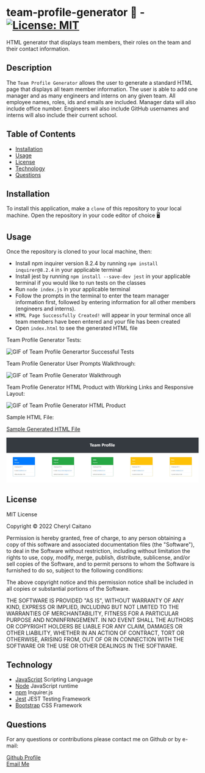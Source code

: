# team-profile-generator 📄 - [![License: MIT](https://img.shields.io/badge/License-MIT-yellow.svg)](https://opensource.org/licenses/MIT)
HTML generator that displays team members, their roles on the team and their contact information.

## **Description**
The `Team Profile Generator` allows the user to generate a standard HTML page that displays all team member information. The user is able to add one manager and as many engineers and interns on any given team. All employee names, roles, ids and emails are included. Manager data will also include office number. Engineers wil also include GitHub usernames and interns will also include their current school.

## **Table of Contents**

- [Installation](#installation)
- [Usage](#usage)
- [License](#license)
- [Technology](#technology)
- [Questions](#questions)

## **Installation**

To install this application, make a `clone` of this repository to your local machine. Open the repository in your code editor of choice 🖥️ 

## **Usage**

Once the repository is cloned to your local machine, then:

- Install npm inquirer version 8.2.4 by running `npm install inquirer@8.2.4` in your applicable terminal
- Install jest by running `npm install --save-dev jest` in your applicable terminal if you would like to run tests on the classes
- Run `node index.js` in your applicable terminal
- Follow the prompts in the terminal to enter the team manager information first, followed by entering information for all other members (engineers and interns).
- `HTML Page Successfully Created!` will appear in your terminal once all team members have been entered and your file has been created
- Open `index.html` to see the generated HTML file

Team Profile Generator Tests:

![GIF of Team Profile Generartor Successful Tests](./assets/successful-test.gif)

Team Profile Generator User Prompts Walkthrough:

![GIF of Team Profile Generator Walkthrough](./assets/user-prompts.gif)

Team Profile Generator HTML Product with Working Links and Responsive Layout:

![GIF of Team Profile Generator HTML Product](./assets/html-page.gif)

Sample HTML File:

[Sample Generated HTML File](./assets/sample-index.html)

![Screenshot of Sample HTML Page](./assets/html-screenshot.JPG)

## **License**

<p>
MIT License

Copyright &copy; 2022 Cheryl Caitano

Permission is hereby granted, free of charge, to any person obtaining a copy
of this software and associated documentation files (the "Software"), to deal
in the Software without restriction, including without limitation the rights
to use, copy, modify, merge, publish, distribute, sublicense, and/or sell
copies of the Software, and to permit persons to whom the Software is
furnished to do so, subject to the following conditions:

The above copyright notice and this permission notice shall be included in all
copies or substantial portions of the Software.

THE SOFTWARE IS PROVIDED "AS IS", WITHOUT WARRANTY OF ANY KIND, EXPRESS OR
IMPLIED, INCLUDING BUT NOT LIMITED TO THE WARRANTIES OF MERCHANTABILITY,
FITNESS FOR A PARTICULAR PURPOSE AND NONINFRINGEMENT. IN NO EVENT SHALL THE
AUTHORS OR COPYRIGHT HOLDERS BE LIABLE FOR ANY CLAIM, DAMAGES OR OTHER
LIABILITY, WHETHER IN AN ACTION OF CONTRACT, TORT OR OTHERWISE, ARISING FROM,
OUT OF OR IN CONNECTION WITH THE SOFTWARE OR THE USE OR OTHER DEALINGS IN THE
SOFTWARE.

</p>

## **Technology**

- [JavaScript](https://www.javascript.com/) Scripting Language
- [Node](https://nodejs.org/en/) JavaScript runtime
- [npm](https://www.npmjs.com/) Inquirer.js
- [Jest](https://jestjs.io/) JEST Testing Framework
- [Bootstrap](https://getbootstrap.com/) CSS Framework

## **Questions**

For any questions or contributions please contact me on Github or by e-mail:

[Github Profile](https://www.github.com/ccaitano)  
[Email Me](mailto:cheryl.caitano@gmail.com)